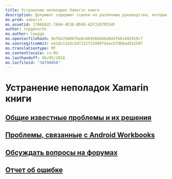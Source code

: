 ```yaml
---
title: Устранение неполадок Xamarin книги
description: Документ содержит ссылки на различные руководства, которые предоставляют сведения об устранении неполадок при работе с книгами Xamarin. Связанное содержимое описание общие известные проблемы, проблемы, связанные с Android книг и поддержки связанные ресурсы.
ms.prod: xamarin
ms.assetid: 1706EA2C-7A94-4E30-BD4D-A2F31070554F
author: topgenorth
ms.author: toopge
ms.openlocfilehash: 0ef0a7680bf6e0c86926b6bbd0ddf661492919c7
ms.sourcegitcommit: ea1dc12a3c2d7322f234997daacbfdb6ad542507
ms.translationtype: MT
ms.contentlocale: ru-RU
ms.lasthandoff: 06/05/2018
ms.locfileid: "34794050"
---
```

# <a name="troubleshooting-xamarin-workbooks"></a>Устранение неполадок Xamarin книги

## <a name="general-known-issues--workaroundsgeneralmd"></a>[Общие известные проблемы и их решения](general.md)

## <a name="issues-with-android-workbooksandroidmd"></a>[Проблемы, связанные с Android Workbooks](android.md)

## <a name="discuss-issues-on-the-forumsforums"></a>[Обсуждать вопросы на форумах][forums]

## <a name="file-a-bug-reporttoolsworkbooksinstallmdreporting-bugs"></a>[Отчет об ошибке](~/tools/workbooks/install.md#reporting-bugs)

[forums]: https://forums.xamarin.com/categories/inspector
